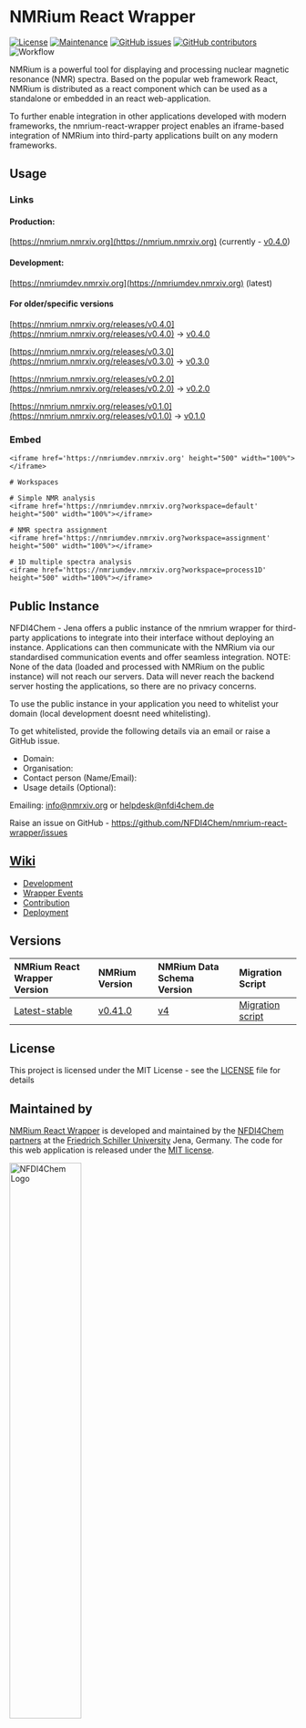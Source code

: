 # NMRium React Wrapper 
[![License](https://img.shields.io/badge/License-MIT%202.0-blue.svg)](https://opensource.org/licenses/MIT)
[![Maintenance](https://img.shields.io/badge/Maintained%3F-yes-blue.svg)](https://github.com/NFDI4Chem/nmrium-react-wrapper/graphs/commit-activity)
[![GitHub issues](https://img.shields.io/github/issues/NFDI4Chem/nmrium-react-wrapper.svg)](https://github.com/NFDI4Chem/nmrium-react-wrapper/issues)
[![GitHub contributors](https://img.shields.io/github/contributors/NFDI4Chem/nmrium-react-wrapper.svg)](https://GitHub.com/NFDI4Chem/nmrium-react-wrapper/graphs/contributors/)
![Workflow](https://github.com/NFDI4Chem/nmrium-react-wrapper/actions/workflows/dev-build.yml/badge.svg)

NMRium is a powerful tool for displaying and processing nuclear magnetic resonance (NMR) spectra. Based on the popular web framework React, NMRium is distributed as a react component which can be used as a standalone or embedded in an react web-application. 

To further enable integration in other applications developed with modern frameworks, the nmrium-react-wrapper project enables an iframe-based integration of NMRium into third-party applications built on any modern frameworks.

## Usage

### Links

#### Production:

[https://nmrium.nmrxiv.org](https://nmrium.nmrxiv.org) (currently - [v0.4.0](https://github.com/NFDI4Chem/nmrium-react-wrapper/releases/tag/v0.4.0))

#### Development:

[https://nmriumdev.nmrxiv.org](https://nmriumdev.nmrxiv.org) (latest)

#### For older/specific versions

[https://nmrium.nmrxiv.org/releases/v0.4.0](https://nmrium.nmrxiv.org/releases/v0.4.0) -> [v0.4.0](https://github.com/NFDI4Chem/nmrium-react-wrapper/releases/tag/v0.4.0)

[https://nmrium.nmrxiv.org/releases/v0.3.0](https://nmrium.nmrxiv.org/releases/v0.3.0) -> [v0.3.0](https://github.com/NFDI4Chem/nmrium-react-wrapper/releases/tag/v0.3.0)

[https://nmrium.nmrxiv.org/releases/v0.2.0](https://nmrium.nmrxiv.org/releases/v0.2.0) -> [v0.2.0](https://github.com/NFDI4Chem/nmrium-react-wrapper/releases/tag/v0.2.0)

[https://nmrium.nmrxiv.org/releases/v0.1.0](https://nmrium.nmrxiv.org/releases/v0.1.0) -> [v0.1.0](https://github.com/NFDI4Chem/nmrium-react-wrapper/releases/tag/v0.1.0)

### Embed

```
<iframe href='https://nmriumdev.nmrxiv.org' height="500" width="100%"></iframe>

# Workspaces

# Simple NMR analysis
<iframe href='https://nmriumdev.nmrxiv.org?workspace=default' height="500" width="100%"></iframe>

# NMR spectra assignment
<iframe href='https://nmriumdev.nmrxiv.org?workspace=assignment' height="500" width="100%"></iframe>

# 1D multiple spectra analysis
<iframe href='https://nmriumdev.nmrxiv.org?workspace=process1D' height="500" width="100%"></iframe>

```

## Public Instance

NFDI4Chem - Jena offers a public instance of the nmrium wrapper for third-party applications to integrate into their interface without deploying an instance. Applications can then communicate with the NMRium via our standardised communication events and offer seamless integration. NOTE: None of the data (loaded and processed with NMRium on the public instance) will not reach our servers. Data will never reach the backend server hosting the applications, so there are no privacy concerns. 

To use the public instance in your application you need to whitelist your domain (local development doesnt need whitelisting).

To get whitelisted, provide the following details via an email or raise a GitHub issue.

* Domain:
* Organisation:
* Contact person (Name/Email):
* Usage details (Optional):

Emailing: info@nmrxiv.org or helpdesk@nfdi4chem.de

Raise an issue on GitHub - https://github.com/NFDI4Chem/nmrium-react-wrapper/issues

## [Wiki](https://github.com/NFDI4Chem/nmrium-react-wrapper/wiki)
- [Development](https://github.com/NFDI4Chem/nmrium-react-wrapper/wiki/2.-Installation)
- [Wrapper Events](https://github.com/NFDI4Chem/nmrium-react-wrapper/wiki/3.-Wrapper-Events)
- [Contribution](https://github.com/NFDI4Chem/nmrium-react-wrapper/wiki/5.-Contribution)
- [Deployment](https://github.com/NFDI4Chem/nmrium-react-wrapper/wiki/4.-CI-CD)

## Versions

| NMRium React Wrapper Version | NMRium Version | NMRium Data Schema Version | Migration Script |
|:----           |:---                          | :----                        | :----            |
|        [Latest-stable](https://github.com/NFDI4Chem/nmrium-react-wrapper/releases/tag/v0.4.0)           |     [v0.41.0](https://github.com/cheminfo/nmrium/releases/tag/v0.41.0)    |      [v4](/public/data/Data%20Schema%20Versions/V4/)                  |   [Migration script](https://github.com/cheminfo/nmr-load-save/blob/master/src/migration/migrateToVersion3.ts) |


## License

This project is licensed under the MIT License - see the [LICENSE](https://github.com/NFDI4Chem/nmrium-react-wrapper/blob/main/LICENSE) file for details

## Maintained by
[NMRium React Wrapper](https://nmrium.nmrxiv.org) is developed and maintained by the [NFDI4Chem partners](https://www.nfdi4chem.de/) at the [Friedrich Schiller University](https://www.uni-jena.de/en/) Jena, Germany. 
The code for this web application is released under the [MIT license](https://opensource.org/licenses/MIT).


<p align="left"><a href="https://nfdi4chem.de/" target="_blank"><img src="https://www.nfdi4chem.de/wp-content/themes/wptheme/assets/img/logo.svg" width="50%" alt="NFDI4Chem Logo"></a></p>
